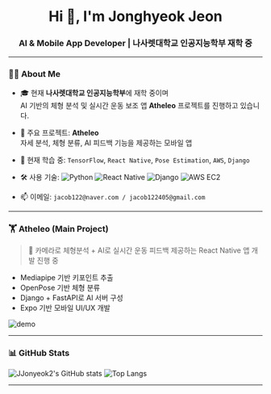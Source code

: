<h1 align="center">Hi 👋, I'm Jonghyeok Jeon</h1>
<h3 align="center">AI & Mobile App Developer | 나사렛대학교 인공지능학부 재학 중</h3>

---

### 👨‍🎓 About Me

- 🎓 현재 **나사렛대학교 인공지능학부**에 재학 중이며  
  AI 기반의 체형 분석 및 실시간 운동 보조 앱 **Atheleo** 프로젝트를 진행하고 있습니다.

- 🔭 주요 프로젝트: **Atheleo**  
  자세 분석, 체형 분류, AI 피드백 기능을 제공하는 모바일 앱

- 🌱 현재 학습 중: `TensorFlow`, `React Native`, `Pose Estimation`, `AWS`, `Django`

- 🛠️ 사용 기술:
  ![Python](https://img.shields.io/badge/Python-3776AB?style=flat&logo=python&logoColor=white)
  ![React Native](https://img.shields.io/badge/React_Native-61DAFB?style=flat&logo=react&logoColor=black)
  ![Django](https://img.shields.io/badge/Django-092E20?style=flat&logo=django&logoColor=white)
  ![AWS EC2](https://img.shields.io/badge/AWS_EC2-FF9900?style=flat&logo=amazon-aws&logoColor=white)

- 📫 이메일: `jacob122@naver.com / jacob122405@gmail.com`

---

### 🏋️ Atheleo (Main Project)

> 📱 카메라로 체형분석 + AI로 실시간 운동 피드백 제공하는 React Native 앱 개발 진행 중

- Mediapipe 기반 키포인트 추출
- OpenPose 기반 체형 분류
- Django + FastAPI로 AI 서버 구성
- Expo 기반 모바일 UI/UX 개발

![demo](https://github.com/JJonyeok2/Atheleo/blob/main/demo.gif)

---

### 📊 GitHub Stats

![JJonyeok2's GitHub stats](https://github-readme-stats.vercel.app/api?username=JJonyeok2&show_icons=true&theme=radical)
![Top Langs](https://github-readme-stats.vercel.app/api/top-langs/?username=JJonyeok2&layout=compact&theme=radical)

---
